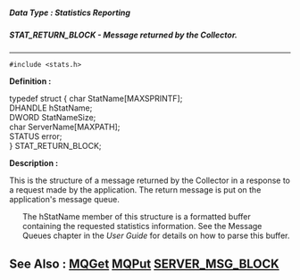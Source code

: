 ##### Data Type : Statistics Reporting
##### STAT_RETURN_BLOCK - Message returned by the Collector.
---
```
#include <stats.h>
```

**Definition :**

typedef struct {
   char   StatName[MAXSPRINTF];   
   DHANDLE hStatName;   
   DWORD  StatNameSize;   
   char   ServerName[MAXPATH];   
   STATUS error;       
} STAT_RETURN_BLOCK;

**Description :**

This is the structure of a message returned by the Collector in a response to a request made by the application.  The return message is put on the application's message queue.<br>

<ul>The hStatName member of this structure is a formatted buffer containing the requested statistics information.  See the Message Queues chapter in the <i>User Guide</i> for details on how to parse this buffer.</ul>



**See Also :**
[MQGet](/domino-c-api-docs/reference/Func/MQGet)
[MQPut](/domino-c-api-docs/reference/Func/MQPut)
[SERVER_MSG_BLOCK](/domino-c-api-docs/reference/Data/SERVER_MSG_BLOCK)
---
